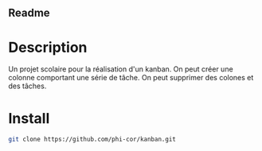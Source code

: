 ## Readme ##
# Description #
Un projet scolaire pour la réalisation d'un kanban.
On peut créer une colonne comportant une
série de tâche.
On peut supprimer des colones et des tâches.

# Install #

```bash
git clone https://github.com/phi-cor/kanban.git
```




